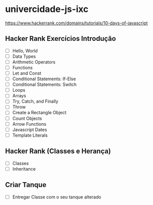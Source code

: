 # univercidade-js-ixc

https://www.hackerrank.com/domains/tutorials/10-days-of-javascript

## Hacker Rank Exercícios Introdução
- [ ] Hello, World
- [ ] Data Types
- [ ] Arithmetic Operators
- [ ] Functions
- [ ] Let and Const
- [ ] Conditional Statements: If-Else
- [ ] Conditional Statements: Switch
- [ ] Loops
- [ ] Arrays
- [ ] Try, Catch, and Finally
- [ ] Throw
- [ ] Create a Rectangle Object
- [ ] Count Objects
- [ ] Arrow Functions
- [ ] Javascript Dates
- [ ] Template Literals

## Hacker Rank (Classes e Herança)
- [ ] Classes
- [ ] Inheritance

## Criar Tanque 
- [ ] Entregar Classe com o seu tanque alterado

